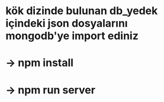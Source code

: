 # kök dizinde bulunan db_yedek içindeki json dosyalarını mongodb'ye import ediniz
# -> npm install
# -> npm run server